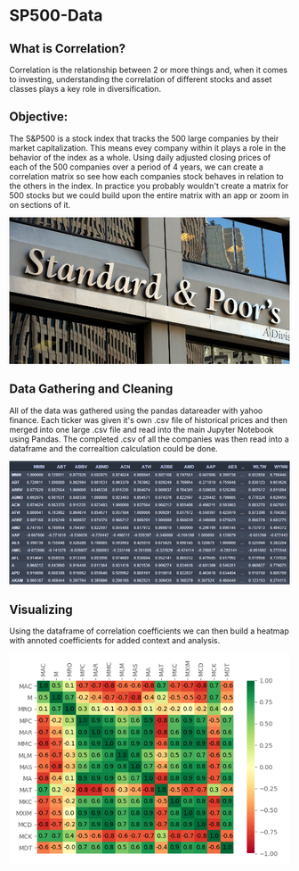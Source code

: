 # SP500-Data

## What is Correlation?

Correlation is the relationship between 2 or more things and, when it comes to investing, understanding the correlation of different stocks and asset classes plays a key role in diversification. 


## Objective:

The S&P500 is a stock index that tracks the 500 large companies by their market capitalization. This means evey company within it plays a role in the behavior of the index as a whole. Using daily adjusted closing prices of each of the 500 companies over a period of 4 years, we can create a correlation matrix so see how each companies stock behaves in relation to the others in the index. In practice you probably wouldn't create a matrix for 500 stocks but we could build upon the entire matrix with an app or zoom in on sections of it.

![S&P](Images/spbuilding.jpeg?raw=true "S&P")

## Data Gathering and Cleaning

All of the data was gathered using the pandas datareader with yahoo finance. Each ticker was given it's own .csv file of historical prices and then merged into one large .csv file and read into the main Jupyter Notebook using Pandas. The completed .csv of all the companies was then read into a dataframe and the correaltion calculation could be done. 

![Corr Table](Images/SP500CorrTable.jpg?raw=true "Corr Table")

## Visualizing

Using the dataframe of correlation coefficients we can then build a heatmap with annoted coefficients for added context and analysis.

![Matrix](Images/matrix.png?raw=true "Matrix")
